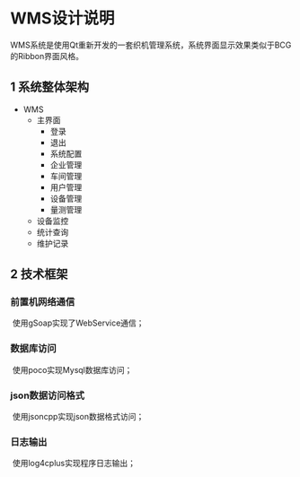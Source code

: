 # WMS设计说明

​	WMS系统是使用Qt重新开发的一套织机管理系统，系统界面显示效果类似于BCG的Ribbon界面风格。

## 1 系统整体架构

- WMS
  - 主界面
    - 登录
    - 退出
    - 系统配置
    - 企业管理
    - 车间管理
    - 用户管理
    - 设备管理
    - 量测管理
  - 设备监控
  - 统计查询
  - 维护记录

## 2 技术框架

### 前置机网络通信

​	使用gSoap实现了WebService通信；

### 数据库访问

​	使用poco实现Mysql数据库访问；

### json数据访问格式

​	使用jsoncpp实现json数据格式访问；

### 日志输出

​	使用log4cplus实现程序日志输出；

